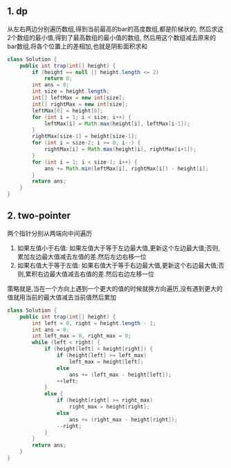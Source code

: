 ## 1. dp

从左右两边分别遍历数组,得到当前最高的bar的高度数组,都是阶梯状的,
然后求这2个数组的最小值,得到了最高数组的最小值的数组,
然后用这个数组减去原来的bar数组,将各个位置上的差相加,也就是阴影面积求和

```java
class Solution {
    public int trap(int[] height) {
        if (height == null || height.length <= 2)
            return 0;
        int ans = 0;
        int size = height.length;
        int[] leftMax = new int[size];
        int[] rightMax = new int[size];
        leftMax[0] = height[0];
        for (int i = 1; i < size; i++) {
            leftMax[i] = Math.max(height[i], leftMax[i-1]);
        }
        rightMax[size-1] = height[size-1];
        for (int i = size-2; i >= 0; i--) {
            rightMax[i] = Math.max(height[i], rightMax[i+1]);
        }
        for (int i = 1; i < size-1; i++) {
            ans += Math.min(leftMax[i], rightMax[i]) - height[i];
        }
        return ans;
    }
}
```

## 2. two-pointer
两个指针分别从两端向中间遍历
1. 如果左值小于右值:
如果左值大于等于左边最大值,更新这个左边最大值;否则,累加左边最大值减去左值的差.然后左边右移一位
2. 如果右值大于等于左值:
如果右值大于等于右边最大值,更新这个右边最大值;否则,累积右边最大值减去右值的差.然后右边左移一位

策略就是,当在一个方向上遇到一个更大的值的时候就换方向遍历,没有遇到更大的值就用当前的最大值减去当前值然后累加

```java
class Solution {
    public int trap(int[] height) {
        int left = 0, right = height.length - 1;
        int ans = 0;
        int left_max = 0, right_max = 0;
        while (left < right) {
            if (height[left] < height[right]) {
                if (height[left] >= left_max)
                    left_max = height[left];
                else
                    ans += (left_max - height[left]);
                ++left;
            }
            else {
                if (height[right] >= right_max)
                    right_max = height[right];
                else
                    ans += (right_max - height[right]);
                --right;
            }
        }
        return ans;
    }
}
```
